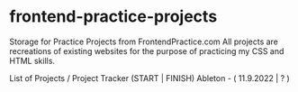 # frontend-practice-projects

Storage for Practice Projects from FrontendPractice.com
All projects are recreations of existing websites for the purpose of practicing my CSS and HTML skills.

List of Projects / Project Tracker (START | FINISH)
Ableton - ( 11.9.2022 | ? )
